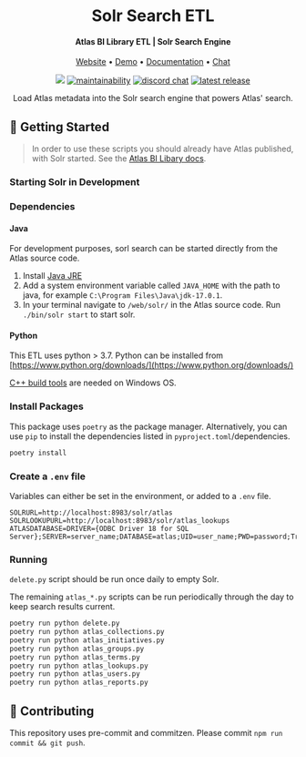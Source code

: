 <h1 align="center">Solr Search ETL</h1>
<h4 align="center">Atlas BI Library ETL | Solr Search Engine</h4>

<p align="center">
 <a href="https://www.atlas.bi" target="_blank">Website</a> • <a href="https://demo.atlas.bi" target="_blank">Demo</a> • <a href="https://www.atlas.bi/docs/bi-library/" target="_blank">Documentation</a> • <a href="https://discord.gg/hdz2cpygQD" target="_blank">Chat</a>
</p>

<p align="center">
<a href="https://www.codacy.com/gh/atlas-bi/Solr-Search-ETL/dashboard?utm_source=github.com&amp;utm_medium=referral&amp;utm_content=atlas-bi/Solr-Search-ETL&amp;utm_campaign=Badge_Grade"><img src="https://app.codacy.com/project/badge/Grade/c2bad24b1ca447d7859f59172c48e3db"/></a>
  <a href="https://sonarcloud.io/project/overview?id=atlas-bi_Solr-Search-ETL"><img alt="maintainability" src="https://sonarcloud.io/api/project_badges/measure?project=atlas-bi_Solr-Search-ETL&metric=sqale_rating"></a>
 <a href="https://discord.gg/hdz2cpygQD"><img alt="discord chat" src="https://badgen.net/discord/online-members/hdz2cpygQD/" /></a>
 <a href="https://github.com/atlas-bi/Solr-Search-ETL/releases"><img alt="latest release" src="https://badgen.net/github/release/atlas-bi/Solr-Search-ETL" /></a>

<p align="center">Load Atlas metadata into the Solr search engine that powers Atlas' search.
 </p>

## 🏃 Getting Started

> In order to use these scripts you should already have Atlas published, with Solr started. See the [Atlas BI Libary docs](https://www.atlas.bi/docs/bi_library/).

### Starting Solr in Development

### Dependencies

#### Java

For development purposes, sorl search can be started directly from the Atlas source code.

1. Install [Java JRE](https://www.oracle.com/java/technologies/downloads/)
2. Add a system environment variable called `JAVA_HOME` with the path to java, for example `C:\Program Files\Java\jdk-17.0.1`.
3. In your terminal navigate to `/web/solr/` in the Atlas source code. Run `./bin/solr start` to start solr.

#### Python

This ETL uses python > 3.7. Python can be installed from [https://www.python.org/downloads/](https://www.python.org/downloads/)

[C++ build tools](https://visualstudio.microsoft.com/visual-cpp-build-tools/) are needed on Windows OS.



### Install Packages

This package uses `poetry` as the package manager. Alternatively, you can use `pip` to install the dependencies listed in `pyproject.toml`/dependencies.

```bash
poetry install
```

### Create a `.env` file

Variables can either be set in the environment, or added to a `.env` file.

```env
SOLRURL=http://localhost:8983/solr/atlas
SOLRLOOKUPURL=http://localhost:8983/solr/atlas_lookups
ATLASDATABASE=DRIVER={ODBC Driver 18 for SQL Server};SERVER=server_name;DATABASE=atlas;UID=user_name;PWD=password;TrustServerCertificate=Yes;"
```

### Running

`delete.py` script should be run once daily to empty Solr.

The remaining `atlas_*.py` scripts can be run periodically through the day to keep search results current.

```bash
poetry run python delete.py
poetry run python atlas_collections.py
poetry run python atlas_initiatives.py
poetry run python atlas_groups.py
poetry run python atlas_terms.py
poetry run python atlas_lookups.py
poetry run python atlas_users.py
poetry run python atlas_reports.py
```
## 🎁 Contributing

This repository uses pre-commit and commitzen. Please commit `npm run commit && git push`.
